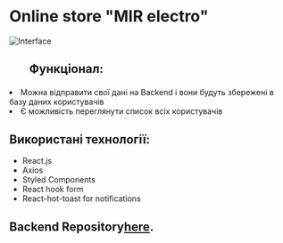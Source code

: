 # Online store "MIR electro"

![Interface](./src/images/screen.jpg)

## <ul>Функціонал:</ul>

<li>Можна відправити свої дані на Backend і вони будуть збережені в базу даних користувачів</li>
<li>Є можливість переглянути список всіх користувачів</li>

## Використані технології:

- React.js
- Axios
- Styled Components
- React hook form
- React-hot-toast for notifications

## Backend Repository[here](https://github.com/JustIrish/online-store-electro-world/tree/main/server).
